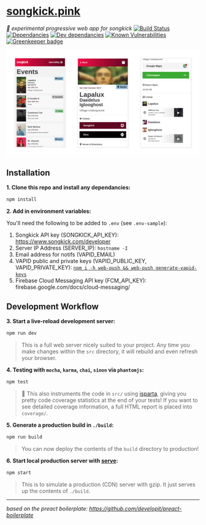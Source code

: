 # [songkick.pink](https://songkick.pink)
_:nail_care: experimental progressive web app for songkick_
[![Build Status](https://travis-ci.org/zaccolley/songkick.pink.svg?branch=master)](https://travis-ci.org/zaccolley/songkick.pink) [![Dependancies](https://david-dm.org/zaccolley/songkick.pink/status.svg)](https://david-dm.org/zaccolley/songkick.pink)
[![Dev dependancies](https://david-dm.org/zaccolley/songkick.pink/dev-status.svg)](https://david-dm.org/zaccolley/songkick.pink?type=dev)
[![Known Vulnerabilities](https://snyk.io/test/github/zaccolley/songkick.pink/badge.svg)](https://snyk.io/test/github/zaccolley/songkick.pink)
[![Greenkeeper badge](https://badges.greenkeeper.io/zaccolley/songkick.pink.svg)](https://greenkeeper.io/)

![Screenshot of site when on a mobile](screenshot_mobile.png)

## Installation

**1. Clone this repo and install any dependancies:**

```sh
npm install
```

**2. Add in environment variables:**

You'll need the following to be added to `.env` (see `.env-sample`):

1. Songkick API key (SONGKICK_API_KEY): https://www.songkick.com/developer
2. Server IP Address (SERVER_IP): `hostname -I`
3. Email address for notifs (VAPID_EMAIL)
4. VAPID public and private keys (VAPID_PUBLIC_KEY, VAPID_PRIVATE_KEY): [`npm i -h web-push && web-push generate-vapid-keys`](https://github.com/web-push-libs/web-push#command-line)
5. Firebase Cloud Messaging API key (FCM_API_KEY): firebase.google.com/docs/cloud-messaging/

## Development Workflow


**3. Start a live-reload development server:**

```sh
npm run dev
```

> This is a full web server nicely suited to your project. Any time you make changes within the `src` directory, it will rebuild and even refresh your browser.

**4. Testing with `mocha`, `karma`, `chai`, `sinon` via `phantomjs`:**

```sh
npm test
```

> 🌟 This also instruments the code in `src/` using [isparta](https://github.com/douglasduteil/isparta), giving you pretty code coverage statistics at the end of your tests! If you want to see detailed coverage information, a full HTML report is placed into `coverage/`.

**5. Generate a production build in `./build`:**

```sh
npm run build
```

> You can now deploy the contents of the `build` directory to production!


**6. Start local production server with [serve](https://github.com/zeit/serve):**

```sh
npm start
```

> This is to simulate a production (CDN) server with gzip. It just serves up the contents of `./build`.

---


_based on the preact boilerplate: https://github.com/developit/preact-boilerplate_

